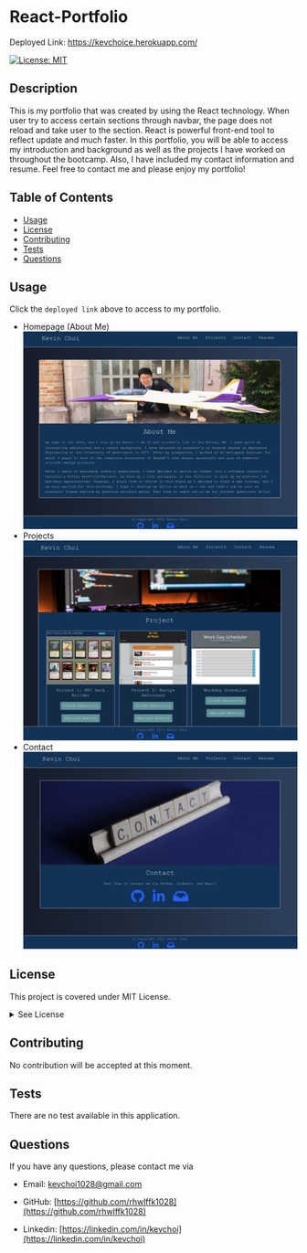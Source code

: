 # React-Portfolio
Deployed Link: https://kevchoice.herokuapp.com/

  [![License: MIT](https://img.shields.io/badge/License-MIT-yellow.svg)](https://opensource.org/licenses/MIT)

  ## Description
  This is my portfolio that was created by using the React technology. When user try to access certain sections through navbar, the page does not reload and take user to the section. React is powerful front-end tool to reflect update and much faster. In this portfolio, you will be able to access my introduction and background as well as the projects I have worked on throughout the bootcamp. Also, I have included my contact information and resume. Feel free to contact me and please enjoy my portfolio!

  ## Table of Contents
  * [Usage](#usage)
  * [License](#license)
  * [Contributing](#contributing)
  * [Tests](#tests)
  * [Questions](#questions)

  ## Usage
  Click the `deployed link` above to access to my portfolio.
  - Homepage (About Me)
![screenshot of home](./assets/about-me.png)
  - Projects
![screenshot of project](./assets/project.png)
  - Contact
![screenshot of contact](./assets/contact.png)
  
  ## License
  This project is covered under MIT License.

  <details>
    <summary>
      See License
    </summary> 
  
  ```
  Copyright <2021> <Kevin Choi>

  Permission is hereby granted, free of charge, to any person obtaining a copy of this software and associated documentation files (the "Software"), to deal in the Software without restriction, including without limitation the rights to use, copy, modify, merge, publish, distribute, sublicense, and/or sell copies of the Software, and to permit persons to whom the Software is furnished to do so, subject to the following conditions:
  The above copyright notice and this permission notice shall be included in all copies or substantial portions of the Software.
  
  THE SOFTWARE IS PROVIDED "AS IS", WITHOUT WARRANTY OF ANY KIND, EXPRESS OR IMPLIED, INCLUDING BUT NOT LIMITED TO THE WARRANTIES OF MERCHANTABILITY, FITNESS FOR A PARTICULAR PURPOSE AND NONINFRINGEMENT. IN NO EVENT SHALL THE AUTHORS OR COPYRIGHT HOLDERS BE LIABLE FOR ANY CLAIM, DAMAGES OR OTHER LIABILITY, WHETHER IN AN ACTION OF CONTRACT, TORT OR OTHERWISE, ARISING FROM, OUT OF OR IN CONNECTION WITH THE SOFTWARE OR THE USE OR OTHER DEALINGS IN THE SOFTWARE.
  ```
  </details>
  

  ## Contributing
  No contribution will be accepted at this moment.

  ## Tests
  There are no test available in this application.

  ## Questions
  If you have any questions, please contact me via

  * Email: [kevchoi1028@gmail.com](mailto:kevchoi1028@gmail.com)

  * GitHub: [https://github.com/rhwlffk1028](https://github.com/rhwlffk1028)

  * Linkedin: [https://linkedin.com/in/kevchoi](https://linkedin.com/in/kevchoi)
